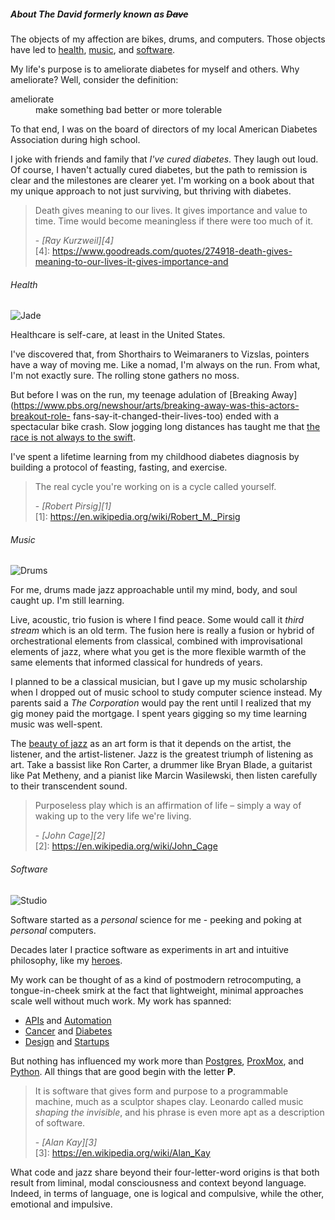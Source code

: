 ##### About The David formerly known as <s>Dave</s>

The objects of my affection are bikes, drums, and computers. Those objects have led to <a href="#health">health</a>, <a href="#music">music</a>, and <a href="#software">software</a>.

My life's purpose is to ameliorate diabetes for myself and others. Why ameliorate? Well, consider the definition:

<dl>
<dt>ameliorate</dt>
<dd>make something bad better or more tolerable</dd>
</dl>

To that end, I was on the board of directors of my local American Diabetes Association during high school.

I joke with friends and family that *I've cured diabetes*. They laugh out loud. Of course, I haven't actually cured diabetes, but the path to remission is clear and the milestones are clearer yet. I'm working on a book about that my unique approach to not just surviving, but thriving with diabetes.


> Death gives meaning to our lives. It gives importance and value to time. Time would become meaningless if there were too much of it. <footer>- <cite>[Ray Kurzweil][4]</cite></footer> 
[4]: https://www.goodreads.com/quotes/274918-death-gives-meaning-to-our-lives-it-gives-importance-and

###### <a name="health"></a>Health
<img class="icon-headshot" src="/images/jade.jpg" alt="Jade" title="Jade"></img> 

Healthcare is self-care, at least in the United States.

I've discovered that, from Shorthairs to Weimaraners to Vizslas, pointers have a way of moving me. Like a nomad, I'm always on the run. From what, I'm not exactly sure. The rolling stone gathers no moss.

But before I was on the run, my teenage adulation of [Breaking Away](https://www.pbs.org/newshour/arts/breaking-away-was-this-actors-breakout-role-
fans-say-it-changed-their-lives-too) ended with a spectacular bike
crash. Slow jogging long distances has taught me that [the race is not always to the swift](https://read.gov/aesop/025.html). 

I've spent a lifetime learning from my childhood diabetes diagnosis by building a protocol of feasting, fasting, and exercise.

> The real cycle you're working on is a cycle called yourself. <footer>- <cite>[Robert Pirsig][1]</cite></footer> 
[1]: https://en.wikipedia.org/wiki/Robert_M._Pirsig

###### <a name="music"></a>Music
<img class="icon-headshot" src="/images/tama.jpg" alt="Drums" title="Drums"></img>

For me, drums made jazz approachable until my mind, body, and soul caught up. I'm still learning. 

Live, acoustic, trio fusion is where I find peace. Some would call it *third stream* which is an old term. The fusion here is really a fusion or hybrid of orchestrational elements from classical, combined with improvisational elements of jazz,  where what you get is the more flexible warmth of the same elements that informed classical for hundreds of years.   

I planned to be a classical musician, but I gave up my music scholarship when I dropped out of music school to study computer
science instead. My parents said a *The Corporation* would pay the rent until I realized that my gig money paid the mortgage. I spent years gigging so my time learning music was well-spent.

The [beauty of jazz](https://thebaffler.com/salvos/jazz-is-freedom-grimstad) as an art form is that it depends on the artist, the listener, and the artist-listener. Jazz is the greatest triumph of listening as art. 
Take a bassist like Ron Carter, a drummer like Bryan Blade, a guitarist like Pat Metheny, and a pianist like Marcin Wasilewski, then listen carefully to their transcendent sound. 

> Purposeless play which is an affirmation of life – 
simply a way of waking up to the very life we're living. <footer>- <cite>[John Cage][2]</cite></footer>
[2]: https://en.wikipedia.org/wiki/John_Cage 

###### <a name="software"></a>Software
<img class="icon-headshot" src="/images/computer.jpg" alt="Studio" title="Studio"></img> 

Software started as a *personal* science for me - peeking and poking at *personal* computers. 

Decades later I practice software as experiments in art and intuitive philosophy, like my <a href="https://www.quantamagazine.org/computer-scientist-donald-knuth-cant-stop-telling-stories-20200416/">heroes</a>. 

My work can be thought of as a kind of postmodern retrocomputing, a tongue-in-cheek smirk at the fact that lightweight, minimal approaches scale well without much work.
My work has spanned:

* [APIs](https://xmlrpc.sourceforge.net/documentation.pdf) and  [Automation](https://www.broadcom.com/products/mainframe/product-portfolio/automation-point)
* [Cancer](http://www.nomos.com/pdf/BN_MB_Corvus_MSF0003_R1_06142016.pdf) and [Diabetes](https://www.fastcompany.com/1279088/inside-maya-designs-innovation-boot-camps#:~:text=they%20craft%20glucose%20meters%20for%20diabetics) 
* [Design](https://www.fastcompany.com/1279088/inside-maya-designs-innovation-boot-camps) and [Startups](/cobind_retrospective.html) 

But nothing has influenced my work more than <a href="https://en.wikipedia.org/wiki/Michael_Stonebraker">Postgres</a>, <a href="https://en.wikipedia.org/wiki/Proxmox_Virtual_Environment">ProxMox</a>, and <a href="https://en.wikipedia.org/wiki/Guido_van_Rossum">Python</a>. All things that are good begin with the letter <strong>P</strong>. 


> It is software that gives form and purpose to
a programmable machine, much as a sculptor shapes clay. Leonardo called music
*shaping the invisible*, and his phrase is even more apt as a description of
software. <footer>- <cite>[Alan Kay][3]</cite></footer>
[3]: https://en.wikipedia.org/wiki/Alan_Kay

What code and jazz share beyond their four-letter-word origins is that both result from liminal, modal consciousness and context beyond language. Indeed, in terms of language, one is logical and compulsive, while the other, emotional and impulsive. 
